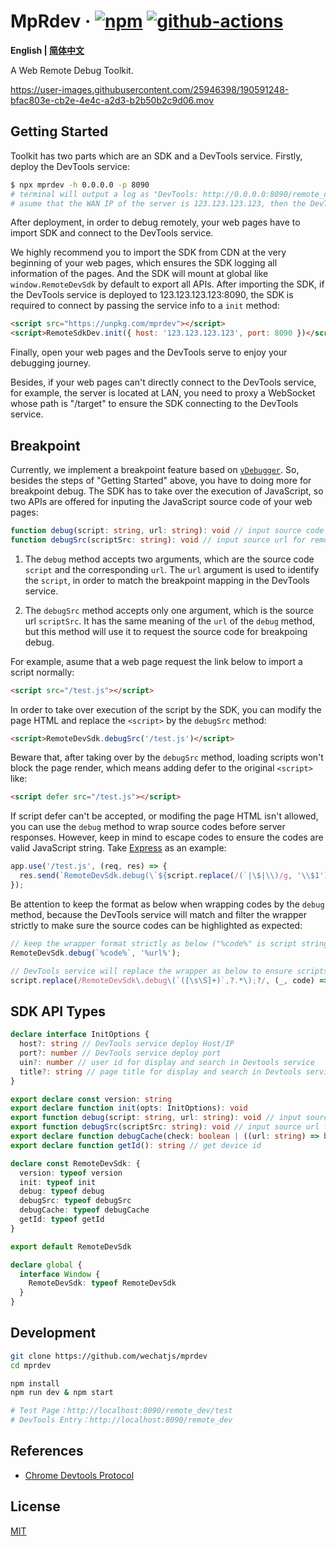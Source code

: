# MpRdev &middot; [![npm](https://img.shields.io/npm/v/mprdev.svg?style=flat-square)](https://www.npmjs.com/package/mprdev) [![github-actions](https://img.shields.io/github/workflow/status/wechatjs/mprdev/Build.svg?style=flat-square)](https://github.com/wechatjs/mprdev/actions/workflows/build.yml)

**English | [简体中文](./README_CN.md)**

A Web Remote Debug Toolkit.

https://user-images.githubusercontent.com/25946398/190591248-bfac803e-cb2e-4e4c-a2d3-b2b50b2c9d06.mov

## Getting Started

Toolkit has two parts which are an SDK and a DevTools service. Firstly, deploy the DevTools service:

```bash
$ npx mprdev -h 0.0.0.0 -p 8090
# terminal will output a log as "DevTools: http://0.0.0.0:8090/remote_dev" which is the DevTools service backend entry
# asume that the WAN IP of the server is 123.123.123.123, then the DevTools service is served at 123.123.123.123:8090
```

After deployment, in order to debug remotely, your web pages have to import SDK and connect to the DevTools service.

We highly recommend you to import the SDK from CDN at the very beginning of your web pages, which ensures the SDK logging all information of the pages. And the SDK will mount at global like `window.RemoteDevSdk` by default to export all APIs. After importing the SDK, if the DevTools service is deployed to 123.123.123.123:8090, the SDK is required to connect by passing the service info to a `init` method:

```html
<script src="https://unpkg.com/mprdev"></script>
<script>RemoteSdkDev.init({ host: '123.123.123.123', port: 8090 })</script>
```

Finally, open your web pages and the DevTools serve to enjoy your debugging journey.

Besides, if your web pages can't directly connect to the DevTools service, for example, the server is located at LAN, you need to proxy a WebSocket whose path is "/target" to ensure the SDK connecting to the DevTools service.

## Breakpoint

Currently, we implement a breakpoint feature based on [`vDebugger`](https://github.com/wechatjs/vdebugger). So, besides the steps of "Getting Started" above, you have to doing more for breakpoint debug. The SDK has to take over the execution of JavaScript, so two APIs are offered for inputing the JavaScript source code of your web pages:

```ts
function debug(script: string, url: string): void // input source code for remote breakpoint debug
function debugSrc(scriptSrc: string): void // input source url for remote breakpoint debug
```

1. The `debug` method accepts two arguments, which are the source code `script` and the corresponding `url`. The `url` argument is used to identify the `script`, in order to match the breakpoint mapping in the DevTools service.

2. The `debugSrc` method accepts only one argument, which is the source url `scriptSrc`. It has the same meaning of the `url` of the `debug` method, but this method will use it to request the source code for breakpoing debug.

For example, asume that a web page request the link below to import a script normally:

```html
<script src="/test.js"></script>
```

In order to take over execution of the script by the SDK, you can modify the page HTML and replace the `<script>` by the `debugSrc` method:

```html
<script>RemoteDevSdk.debugSrc('/test.js')</script>
```

Beware that, after taking over by the `debugSrc` method, loading scripts won't block the page render, which means adding defer to the original `<script>` like:

```html
<script defer src="/test.js"></script>
```

If script defer can't be accepted, or modifing the page HTML isn't allowed, you can use the `debug` method to wrap source codes before server responses. However, keep in mind to escape codes to ensure the codes are valid JavaScript string. Take [Express](https://expressjs.com/) as an example:

```js
app.use('/test.js', (req, res) => {
  res.send(`RemoteDevSdk.debug(\`${script.replace(/(`|\$|\\)/g, '\\$1')}\`, '${req.url}');`);
});
```

Be attention to keep the format as below when wrapping codes by the `debug` method, because the DevTools service will match and filter the wrapper strictly to make sure the source codes can be highlighted as expected:

```js
// keep the wrapper format strictly as below ("%code%" is script string and "%url%" is script url)
RemoteDevSdk.debug(`%code%`, '%url%');

// DevTools service will replace the wrapper as below to ensure scripts can be highlighted
script.replace(/RemoteDevSdk\.debug\(`([\s\S]+)`,?.*\);?/, (_, code) => code.replace(/\\`/g, '`').replace(/\\\$/g, '$'));
```

## SDK API Types

```ts
declare interface InitOptions {
  host?: string // DevTools service deploy Host/IP
  port?: number // DevTools service deploy port
  uin?: number // user id for display and search in Devtools service
  title?: string // page title for display and search in Devtools service
}

export declare const version: string
export declare function init(opts: InitOptions): void
export function debug(script: string, url: string): void // input source code for remote breakpoint debug
export function debugSrc(scriptSrc: string): void // input source url for remote breakpoint debug
export declare function debugCache(check: boolean | ((url: string) => boolean)): void // control whether cache debug codes by url, which can reduce loading time 
export declare function getId(): string // get device id

declare const RemoteDevSdk: {
  version: typeof version
  init: typeof init
  debug: typeof debug
  debugSrc: typeof debugSrc
  debugCache: typeof debugCache
  getId: typeof getId
}

export default RemoteDevSdk

declare global {
  interface Window {
    RemoteDevSdk: typeof RemoteDevSdk
  }
}
```

## Development

```bash
git clone https://github.com/wechatjs/mprdev
cd mprdev

npm install
npm run dev & npm start

# Test Page：http://localhost:8090/remote_dev/test
# DevTools Entry：http://localhost:8090/remote_dev
```

## References

- [Chrome Devtools Protocol](https://chromedevtools.github.io/devtools-protocol)

## License

[MIT](./LICENSE)
